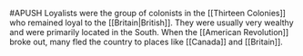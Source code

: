#APUSH 
Loyalists were the group of colonists in the [[Thirteen Colonies]] who remained loyal to the [[Britain|British]]. They were usually very wealthy and were primarily located in the South. When the [[American Revolution]] broke out, many fled the country to places like [[Canada]] and [[Britain]].